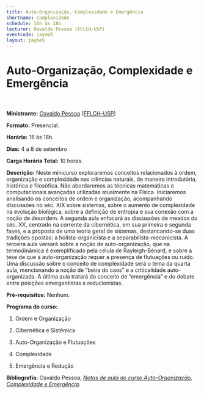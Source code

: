 ```yaml
---
title: Auto-Organização, Complexidade e Emergência
shortname: Complexidade
schedule: 16h às 18h
lecturer: Osvaldo Pessoa (FFLCH-USP)
eventcode: jayme5
layout: jayme5
---
```

# Auto-Organização, Complexidade e Emergência <br><br>

**Ministrante:** [Osvaldo Pessoa](http://lattes.cnpq.br/6654680579591757) ([FFLCH-USP](https://www.fflch.usp.br/))

**Formato:** Presencial.

**Horário:** 16 às 18h.

**Dias:** 4 a 8 de setembro 

**Carga Horária Total:** 10 horas.

**Descrição:** Neste minicurso exploraremos conceitos relacionados à ordem, organização e complexidade nas
ciências naturais, de maneira introdutória, histórica e filosófica. Não abordaremos as técnicas
matemáticas e computacionais avançadas utilizadas atualmente na Física. Iniciaremos analisando os
conceitos de ordem e organização, acompanhando discussões no séc. XIX sobre sistemas, sobre o
aumento de complexidade na evolução biológica, sobre a definição de entropia e sua conexão com a
noção de desordem. A segunda aula enfocará as discussões de meados do séc. XX, centrado na
corrente da cibernética, em sua primeira e segunda fases, e a proposta de uma teoria geral de
sistemas, destancando-se duas tradições opostas: a holista-organicista e a separabilista-mecanicista.
A terceira aula versará sobre a noção de auto-organização, que na termodinâmica é exemplificado
pela célula de Rayleigh-Bénard, e sobre a tese de que a auto-organização requer a presença de
flutuações ou ruído. Uma discussão sobre o conceito de complexidade será o tema da quarta aula,
mencionando a noção de “beira do caos” e a criticalidade auto-organizada. A última aula tratará do
conceito de “emergência” e do debate entre posições emergentistas e reducionistas.

**Pré-requisitos:** Nenhum.

**Programa do curso:**

1. Ordem e Organização

2. Cibernética e Sistêmica

3. Auto-Organização e Flutuações

4. Complexidade

5. Emergência e Redução

**Bibliografia:** Osvaldo Pessoa, <a href="https://drive.google.com/file/d/1wzn-3GA06ku8MiYRkdx4OCwkAE-1Xikr/view?usp=sharing"><i> Notas de aula do curso Auto-Organização, Complexidade e Emergência</i></a>.</li> <br>
